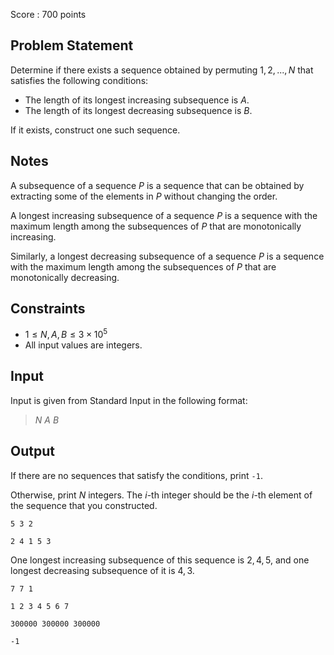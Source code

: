 Score : $700$ points

## Problem Statement

Determine if there exists a sequence obtained by permuting $1,2,...,N$ that satisfies the following conditions:

- The length of its longest increasing subsequence is $A$.
- The length of its longest decreasing subsequence is $B$.

If it exists, construct one such sequence.

## Notes

A subsequence of a sequence $P$ is a sequence that can be obtained by extracting some of the elements in $P$ without changing the order.

A longest increasing subsequence of a sequence $P$ is a sequence with the maximum length among the subsequences of $P$ that are monotonically increasing.

Similarly, a longest decreasing subsequence of a sequence $P$ is a sequence with the maximum length among the subsequences of $P$ that are monotonically decreasing.

## Constraints

- $1 \leq N,A,B \leq 3\times 10^5$
- All input values are integers.

## Input

Input is given from Standard Input in the following format:

> $N$ $A$ $B$

## Output

If there are no sequences that satisfy the conditions, print `-1`.

Otherwise, print $N$ integers. The $i$-th integer should be the $i$-th element of the sequence that you constructed.

```input1
5 3 2
```

```output1
2 4 1 5 3
```

One longest increasing subsequence of this sequence is ${2,4,5}$, and one longest decreasing subsequence of it is ${4,3}$.

```input2
7 7 1
```

```output2
1 2 3 4 5 6 7
```

```input3
300000 300000 300000
```

```output3
-1
```